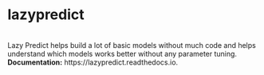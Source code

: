 # lazypredict
<br>
Lazy Predict helps build a lot of basic models without much code and helps understand which models works better without any parameter tuning.
<br>
<b>Documentation:</b> https://lazypredict.readthedocs.io.
